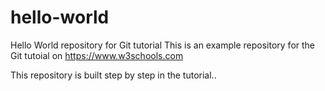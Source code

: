 # hello-world
Hello World repository for Git tutorial
This is an example repository for the Git tutoial on https://www.w3schools.com

This repository is built step by step in the tutorial..